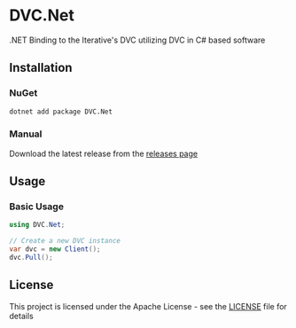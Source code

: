 # DVC.Net
.NET Binding to the Iterative's DVC utilizing DVC in C# based software

## Installation

### NuGet

```bash
dotnet add package DVC.Net
```

### Manual

Download the latest release from the [releases page](https://github.com/itamadev/DVC.Net/releases)

## Usage

### Basic Usage

```csharp
using DVC.Net;

// Create a new DVC instance
var dvc = new Client();
dvc.Pull();
```

## License

This project is licensed under the Apache License - see the [LICENSE](./LICENSE) file for details
